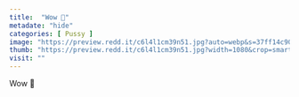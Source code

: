 ```yaml
---
title:  "Wow 🤩"
metadate: "hide"
categories: [ Pussy ]
image: "https://preview.redd.it/c6l4l1cm39n51.jpg?auto=webp&s=37ff14c900e3b1d25959172feea1be69ca5b4c07"
thumb: "https://preview.redd.it/c6l4l1cm39n51.jpg?width=1080&crop=smart&auto=webp&s=053def482496e5aa8d804432e9c778c619b9dd86"
visit: ""
---
```

Wow 🤩
